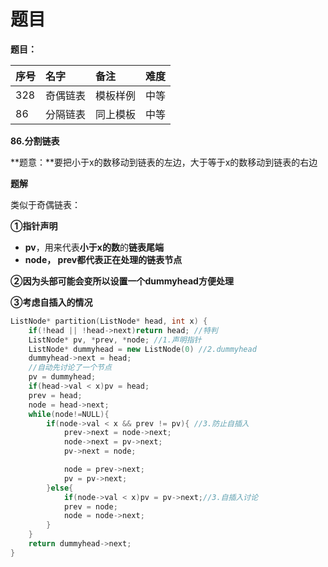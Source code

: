 # 题目

**题目：**

| 序号 | 名字 | 备注 | 难度 |
| :--- | :--- | :--- | :--- |
| 328 | 奇偶链表 | 模板样例 | 中等 |
| 86 | 分隔链表 | 同上模板 | 中等 |

**86.分割链表**

**题意：**要把小于x的数移动到链表的左边，大于等于x的数移动到链表的右边

**题解**

类似于奇偶链表：

**①指针声明**

* **pv**，用来代表**小于x的数**的**链表尾端**
* **node， prev都代表正在处理的链表节点**

**②因为头部可能会变所以设置一个dummyhead方便处理**

**③考虑自插入的情况**

```cpp
ListNode* partition(ListNode* head, int x) {
    if(!head || !head->next)return head; //特判
    ListNode* pv, *prev, *node; //1.声明指针
    ListNode* dummyhead = new ListNode(0) //2.dummyhead
    dummyhead->next = head;
    //自动先讨论了一个节点
    pv = dummyhead;
    if(head->val < x)pv = head;
    prev = head;
    node = head->next;
    while(node!=NULL){
        if(node->val < x && prev != pv){ //3.防止自插入
            prev->next = node->next;
            node->next = pv->next;
            pv->next = node;

            node = prev->next;
            pv = pv->next;
        }else{
            if(node->val < x)pv = pv->next;//3.自插入讨论
            prev = node;
            node = node->next;
        }
    }
    return dummyhead->next;
}
```

